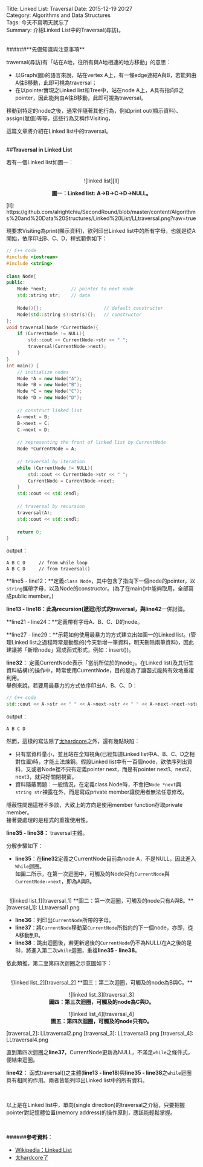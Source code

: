 Title: Linked List: Traversal 
Date: 2015-12-19 20:27  
Category: Algorithms and Data Structures  
Tags: 今天不寫明天就忘了  
Summary: 介紹Linked List中的Traversal(尋訪)。
 


</br>
######**先備知識與注意事項**

traversal(尋訪)有「站在A地，往所有與A地相連的地方移動」的意思：  

* 以Graph(圖)的語言來說，站在vertex A上，有一條edge連結A與B，若能夠由A往B移動，此即可視為traversal；
* 在以pointer實現之Linked list和Tree中，站在node A上，A具有指向B之pointer，因此能夠由A往B移動，此即可視為traversal。

移動到特定的node之後，通常伴隨著其他行為，例如print out(顯示資料)、assign(賦值)等等，這些行為又稱作Visiting，

這篇文章將介紹在Linked list中的traversal。  
</br>  

##**Traversal in Linked List**

若有一個Linked list如圖一：

</br> 
<center>
![linked list][ll]

**圖一：Linked list: A->B->C->D->NULL。**  
</center>   
[ll]: https://github.com/alrightchiu/SecondRound/blob/master/content/Algorithms%20and%20Data%20Structures/Linked%20List/LLtraversal.png?raw=true


現要求Visiting為print(顯示資料)，欲列印出Linked list中的所有字母，也就是從A開始，依序印出B、C、D，程式範例如下：

```cpp
// C++ code
#include <iostream>
#include <string>

class Node{
public:
    Node *next;			// pointer to next node
    std::string str;	// data
    
    Node(){};						// default constructor
    Node(std::string s):str(s){};	// constructor
};
void traversal(Node *CurrentNode){
    if (CurrentNode != NULL){
        std::cout << CurrentNode->str << " ";
        traversal(CurrentNode->next);
    }
}
int main() {
    // initialize nodes
    Node *A = new Node("A");
    Node *B = new Node("B");
    Node *C = new Node("C");
    Node *D = new Node("D");
    
    // construct linked list
    A->next = B;
    B->next = C;
    C->next = D;
    
    // representing the front of linked list by CurrentNode
    Node *CurrentNode = A;
    
    // traversal by iteration 
    while (CurrentNode != NULL){
        std::cout << CurrentNode->str << " ";
        CurrentNode = CurrentNode->next;
    }
    std::cout << std::endl;
    
    // traversal by recursion
    traversal(A);
    std::cout << std::endl;
    
    return 0;
}
```
output：

```
A B C D		// from while loop
A B C D		// from traversal()
```
**line5 - line12：**定義`class Node`，其中包含了指向下一個node的pointer，以`string`攜帶字母，以及Node的constructor。(為了在main()中能夠取用，全部寫成public member。)

**line13 - line18：**此為recursion(遞迴)形式的traversal，與**line42**一併討論。

**line21 - line24：**定義帶有字母A、B、C、D的node。

**line27 - line29：**示範如何使用最暴力的方式建立出如圖一的Linked list。(管理Linked list之過程時常是動態的(今天新增一筆資料，明天刪除兩筆資料)，因此建議將「新增node」寫成函式形式，例如：insert())。

**line32：** 定義CurrentNode表示「當前所位於的node」。在Linked list(及其衍生資料結構)的操作中，時常使用CurrentNode，目的是為了讓函式能夠有效地重複利用。  
舉例來說，若要用最暴力的方式依序印出A、B、C、D：

```cpp
// C++ code
std::cout << A->str << " " << A->next->str << " " << A->next->next->str << " " << A->next->next->next->str << std::endl;
```
output：  

```cpp
A B C D
```
然而，這樣的寫法除了[太hardcore](https://www.youtube.com/watch?v=Qdcfxk-e_iw)之外，還有幾點缺陷：

* 只有當資料量小，並且站在全知視角(已經知道Linked list中A、B、C、D之相對位置)時，才能土法煉鋼。假設Linked list中有一百個node，欲依序列出資料，又或者Node裡不只有定義pointer next，而是有pointer next1、next2、next3，就只好關閉視窗。
* 資料隱蔽問題：一般情況，在定義class Node時，不會把`Node *next`與`string str`裸露在外，而是寫成private member讓使用者無法任意修改。

隱蔽性問題這裡不多談，大致上的方向是使用member function存取private member。  
接著要處理的是程式的重複使用性。  

**line35 - line38：** traversal主體。  

分解步驟如下：

* **line35**：在**line32**定義之CurrentNode目前為node A，不是NULL，因此進入`While`迴圈。  
如圖二所示，在第一次迴圈中，可觸及的Node只有`CurrentNode`與`CurrentNode->next`，即為A與B。  
</br> 
<center>
![linked list_1][traversal_1]  
**圖二：第一次迴圈，可觸及的node只有A與B。**
</center>   
[traversal_1]: LLtraversal1.png
</br>

* **line36**：列印出`CurrentNode`所帶的字母。  
* **line37**：將`CurrentNode`移動至`CurrentNode`所指向的下一個node，亦即，從A移動到B。
* **line38**：跳出迴圈後，若更新過後的`CurrentNode`仍不為NULL(在A之後的是B)，將進入第二次`while`迴圈，重複**line35 - line38**。  

依此類推，第二至第四次迴圈之示意圖如下：  
</br> 
<center>
![linked list_2][traversal_2]  
**圖三：第二次迴圈，可觸及的node為B與C。**  
  
![linked list_3][traversal_3]  
**圖四：第三次迴圈，可觸及的node為C與D。**  

![linked list_4][traversal_4]  
**圖五：第四次迴圈，可觸及的node只有D。**
</center>   
[traversal_2]: LLtraversal2.png
[traversal_3]: LLtraversal3.png
[traversal_4]: LLtraversal4.png
</br>

直到第四次迴圈之**line37**，CurrentNode更新為NULL，不滿足`while`之條件式，便結束迴圈。

**line42：** 函式traversal()之主體(**line13 - line18**)與**line35 - line38**之`while`迴圈具有相同的作用。兩者皆能列印出Linked list中的所有資料。

</br>  

以上是在Linked list中，單向(single direction)的traversal之介紹，只要把握pointer對記憶體位置(memory address)的操作原則，應該能輕鬆掌握。

</br>

######**參考資料**：

* [Wikipedia：Linked List](https://en.wikipedia.org/wiki/Linked_list)
* [太hardcore了](https://www.youtube.com/watch?v=Qdcfxk-e_iw)
</br>






